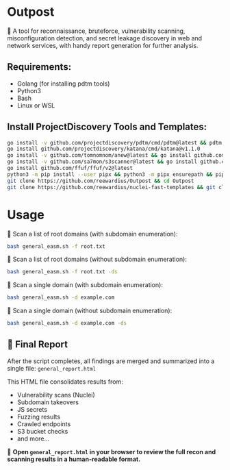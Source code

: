 # Outpost

🔎 A tool for reconnaissance, bruteforce, vulnerability scanning, misconfiguration detection, and secret leakage discovery in web and network services, with handy report generation for further analysis.

## **Requirements:**

- Golang (for installing pdtm tools)
- Python3
- Bash
- Linux or WSL

## Install ProjectDiscovery Tools and Templates:

```bash
go install -v github.com/projectdiscovery/pdtm/cmd/pdtm@latest && pdtm -install-all
go install github.com/projectdiscovery/katana/cmd/katana@v1.1.0
go install -v github.com/tomnomnom/anew@latest && go install github.com/tomnomnom/unfurl@latest
go install -v github.com/sa7mon/s3scanner@latest && go install github.com/003random/getJS/v2@latest
go install github.com/ffuf/ffuf/v2@latest
python3 -m pip install --user pipx && python3 -m pipx ensurepath && pipx install uro
git clone https://github.com/reewardius/Outpost && cd Outpost
git clone https://github.com/reewardius/nuclei-fast-templates && git clone https://github.com/reewardius/nuclei-dast-templates
```

# Usage

🔹 Scan a list of root domains (with subdomain enumeration):
```bash
bash general_easm.sh -f root.txt
```
🔹 Scan a list of root domains (without subdomain enumeration):
```bash
bash general_easm.sh -f root.txt -ds
```
🔹 Scan a single domain (with subdomain enumeration):
```bash
bash general_easm.sh -d example.com
```
🔹 Scan a single domain (without subdomain enumeration):
```bash
bash general_easm.sh -d example.com -ds
```

## 📄 Final Report

After the script completes, all findings are merged and summarized into a single file: `general_report.html`

This HTML file consolidates results from:

- Vulnerability scans (Nuclei)
- Subdomain takeovers
- JS secrets
- Fuzzing results
- Crawled endpoints
- S3 bucket checks
- and more...

📌 **Open `general_report.html` in your browser to review the full recon and scanning results in a human-readable format.**

